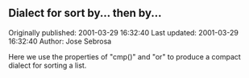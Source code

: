## Dialect for sort by... then by...

Originally published: 2001-03-29 16:32:40
Last updated: 2001-03-29 16:32:40
Author: Jose Sebrosa

Here we use the properties of "cmp()" and "or" to produce a compact dialect for sorting a list.